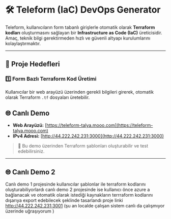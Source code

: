 # 🛠️ Teleform (IaC) DevOps Generator

Teleform, kullanıcıların form tabanlı girişlerle otomatik olarak **Terraform kodları** oluşturmasını sağlayan bir **Infrastructure as Code (IaC)** üreticisidir. Amaç, teknik bilgi gerektirmeden hızlı ve güvenli altyapı kurulumlarını kolaylaştırmaktır.

---

## 🎯 Proje Hedefleri

### 1️⃣ Form Bazlı Terraform Kod Üretimi
Kullanıcılar bir web arayüzü üzerinden gerekli bilgileri girerek, otomatik olarak Terraform `.tf` dosyaları üretebilir.



## 🌐 Canlı Demo

- **Web Arayüzü:** [https://teleform-talya.mooo.com](https://teleform-talya.mooo.com)
- **IPv4 Adresi:** [http://44.222.242.231:3000](http://44.222.242.231:3000)

> 🚀 Bu demo üzerinden Terraform şablonları oluşturabilir ve test edebilirsiniz.

---
## 🌐 Canlı Demo 2
Canlı demo 1 projesinde kullanıcılar  şablonlar ile terraform kodlarını oluşturabiliyorlardı canlı demo 2 projesinde ise kullanıcı önce azure a bağlanacak ve otomatik olarak istediği kaynakların terrraform kodlarını dışarıya export edebilecek şeklinde tasarlandı 
proje linki  http://44.222.242.231:3001 (şu an localde çalışan sistem canlı da çalışmıyor üzerinde uğraşıyorum )



